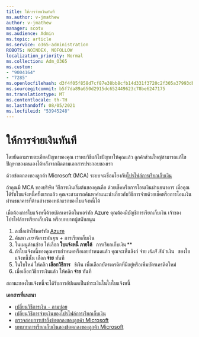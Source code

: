 ```yaml
---
title: ให้การจ่ายเงินทันที
ms.author: v-jmathew
author: v-jmathew
manager: scotv
ms.audience: Admin
ms.topic: article
ms.service: o365-administration
ROBOTS: NOINDEX, NOFOLLOW
localization_priority: Normal
ms.collection: Adm_O365
ms.custom:
- "9004164"
- "7285"
ms.openlocfilehash: d3f4f05f858d7cf87e38bb8cfb14d331f3720c2f305a37993db82280e3dc0816
ms.sourcegitcommit: b5f7da89a650d2915dc652449623c78be6247175
ms.translationtype: MT
ms.contentlocale: th-TH
ms.lasthandoff: 08/05/2021
ms.locfileid: "53945248"
---
```

# <a name="make-an-immediate-payment"></a>ให้การจ่ายเงินทันที

โดยยึดตามรายละเอียดปัญหาของคุณ เราพบวิธีแก้ไขปัญหาให้คุณแล้ว ลูกค้าส่วนใหญ่สามารถแก้ไขปัญหาของตนเองได้หลังจากติดตามเอกสารประกอบของเรา

ด้วยข้อตกลงของลูกค้า Microsoft (MCA) ระบบจะเชื่อมโยงกับ[โปรไฟล์การเรียกเก็บเงิน](https://docs.microsoft.com/azure/billing/billing-how-to-change-credit-card?WT.mc_id=Portal-Microsoft_Azure_Support#change-payment-method-for-a-billing-profile)

ถ้าคุณมี MCA ของบริษัท วิธีการเงินเริ่มต้นของคุณคือ ด้วยเช็คหรือการโอนเงินผ่านธนาคาร เมื่อคุณได้รับใบแจ้งหนี้ครั้งแรกแล้ว คุณจะสามารถค้นหาคําแนะนําเกี่ยวกับวิธีการจ่ายด้วยเช็คหรือการโอนเงินผ่านธนาคารที่ด้านล่างของหน้าแรกของใบแจ้งหนี้ได้

เมื่อต้องการใบแจ้งหนี้ด้วยบัตรเครดิตในพอร์ทัล Azure คุณต้องมีบัญชีการเรียกเก็บเงิน เจ้าของโปรไฟล์การเรียกเก็บเงิน หรือบทบาทผู้สนับสนุน

1. ลงชื่อเข้าใช้พอร์ทัล [Azure](https://portal.azure.com/)
2. ค้นหา *การจัดการต้นทุน +* การเรียกเก็บเงิน
3. ในเมนูด้านซ้าย ให้เลือก **ใบแจ้งหนี้ ภายใต้**   การเรียกเก็บเงิน **
4. ถ้าใบแจ้งหนี้ของคุณครบกําหนดหรือเลยกําหนดแล้ว คุณจะเห็นลิงก์ จ่าย *ทันที สีน้* าเงิน   ของใบแจ้งหนี้นั้น เลือก **จ่าย** ทันที
5. ในใบใหม่ ให้คลิก **เลือกวิธีการ**   ช้เงิน เพื่อเลือกบัตรเครดิตที่มีอยู่หรือเพิ่มบัตรเครดิตใหม่
6. เมื่อเลือกวิธีการเงินแล้ว ให้คลิก **จ่าย** ทันที

สถานะของใบแจ้งหนี้จะได้รับการอัปเดตเป็นชําระเงินในใบใบแจ้งหนี้

**เอกสารที่แนะนา**

- [เปลี่ยนวิธีการเงิน - ถามบ่อย](https://docs.microsoft.com/azure/billing/billing-how-to-change-credit-card?WT.mc_id=Portal-Microsoft_Azure_Support#frequently-asked-questions)
- [เปลี่ยนวิธีการจ่ายเงินของโปรไฟล์การเรียกเก็บเงิน](https://docs.microsoft.com/azure/cost-management-billing/manage/change-credit-card?WT.mc_id=Portal-Microsoft_Azure_Support#manage-credit-cards-for-a-microsoft-customer-agreement)
- [ตรวจสอบการเข้าถึงข้อตกลงของลูกค้า Microsoft](https://docs.microsoft.com/azure/cost-management-billing/manage/change-credit-card?WT.mc_id=Portal-Microsoft_Azure_Support%22%20%5Cl%20%22manage-credit-cards-for-a-microsoft-customer-agreement%22%20%5Ct%20%22_blank#check-the-type-of-your-account)
- [บทบาทการเรียกเก็บเงินของข้อตกลงของลูกค้า Microsoft](https://docs.microsoft.com/azure/cost-management-billing/manage/understand-mca-roles)
